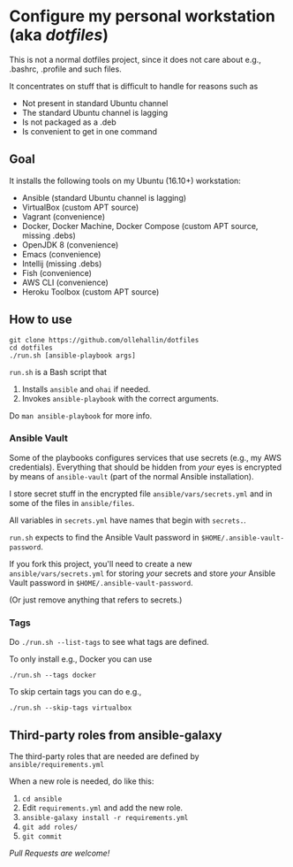 # Configure my personal workstation (aka _dotfiles_)

This is not a normal dotfiles project, since it does not care about e.g., .bashrc, .profile and such files.

It concentrates on stuff that is difficult to handle for reasons such as

- Not present in standard Ubuntu channel
- The standard Ubuntu channel is lagging
- Is not packaged as a .deb
- Is convenient to get in one command

## Goal

It installs the following tools on my Ubuntu (16.10+) workstation:

- Ansible (standard Ubuntu channel is lagging)
- VirtualBox (custom APT source)
- Vagrant (convenience)
- Docker, Docker Machine, Docker Compose (custom APT source, missing .debs)
- OpenJDK 8 (convenience)
- Emacs (convenience)
- Intellij (missing .debs)
- Fish (convenience)
- AWS CLI (convenience)
- Heroku Toolbox (custom APT source)

## How to use

    git clone https://github.com/ollehallin/dotfiles
    cd dotfiles
    ./run.sh [ansible-playbook args]

`run.sh` is a Bash script that

1. Installs `ansible` and `ohai` if needed.
1. Invokes `ansible-playbook` with the correct arguments.

Do `man ansible-playbook` for more info.

### Ansible Vault

Some of the playbooks configures services that use secrets (e.g., my AWS credentials). 
Everything that should be hidden from _your_ eyes is encrypted by means of `ansible-vault` (part of the normal Ansible installation).

I store secret stuff in the encrypted file `ansible/vars/secrets.yml` and in some of the files in `ansible/files`.

All variables in `secrets.yml` have names that begin with `secrets.`.

`run.sh` expects to find the Ansible Vault password in `$HOME/.ansible-vault-password`.
 
If you fork this project, you'll need to create a new `ansible/vars/secrets.yml` for storing _your_ secrets and store
_your_ Ansible Vault password in `$HOME/.ansible-vault-password`.

(Or just remove anything that refers to secrets.)

### Tags

Do `./run.sh --list-tags` to see what tags are defined.

To only install e.g., Docker you can use

    ./run.sh --tags docker

To skip certain tags you can do e.g.,

    ./run.sh --skip-tags virtualbox

## Third-party roles from ansible-galaxy
The third-party roles that are needed are defined by `ansible/requirements.yml`

When a new role is needed, do like this:

1. `cd ansible`
1. Edit `requirements.yml` and add the new role.
1. `ansible-galaxy install -r requirements.yml`
1. `git add roles/`
1. `git commit`

_Pull Requests are welcome!_
